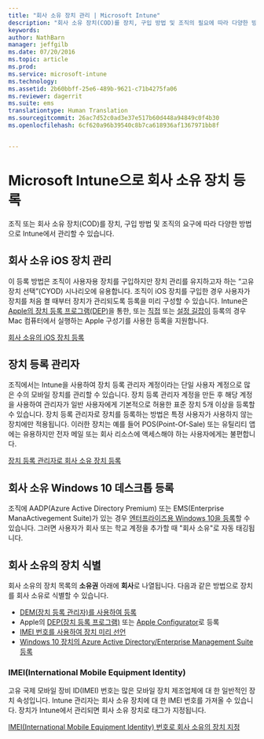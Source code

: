 ```yaml
---
title: "회사 소유 장치 관리 | Microsoft Intune"
description: "회사 소유 장치(COD)를 장치, 구입 방법 및 조직의 필요에 따라 다양한 방법으로 관리할 수 있습니다."
keywords: 
author: NathBarn
manager: jeffgilb
ms.date: 07/20/2016
ms.topic: article
ms.prod: 
ms.service: microsoft-intune
ms.technology: 
ms.assetid: 2b60bbff-25e6-489b-9621-c71b4275fa06
ms.reviewer: dagerrit
ms.suite: ems
translationtype: Human Translation
ms.sourcegitcommit: 26ac7d52c0ad3e37e517b60d448a94849c0f4b30
ms.openlocfilehash: 6cf620a96b39540c8b7ca618936af1367971bb8f


---
```


# Microsoft Intune으로 회사 소유 장치 등록
조직 또는 회사 소유 장치(COD)를 장치, 구입 방법 및 조직의 요구에 따라 다양한 방법으로 Intune에서 관리할 수 있습니다.

## 회사 소유 iOS 장치 관리
이 등록 방법은 조직이 사용자용 장치를 구입하지만 장치 관리를 유지하고자 하는 “고유 장치 선택”(CYOD) 시나리오에 유용합니다. 조직이 iOS 장치를 구입한 경우 사용자가 장치를 처음 켤 때부터 장치가 관리되도록 등록을 미리 구성할 수 있습니다. Intune은 [Apple의 장치 등록 프로그램(DEP)](ios-device-enrollment-program-in-microsoft-intune.md)을 통한, 또는 [직접](ios-direct-enrollment-in-microsoft-intune.md) 또는 [설정 길잡이](ios-setup-assistant-enrollment-in-microsoft-intune.md) 등록의 경우 Mac 컴퓨터에서 실행하는 Apple 구성기를 사용한 등록을 지원합니다.

[회사 소유의 iOS 장치 등록](enroll-corporate-owned-ios-devices-in-microsoft-intune.md)

## 장치 등록 관리자
조직에서는 Intune을 사용하여 장치 등록 관리자 계정이라는 단일 사용자 계정으로 많은 수의 모바일 장치를 관리할 수 있습니다. 장치 등록 관리자 계정을 만든 후 해당 계정을 사용하여 관리자가 일반 사용자에게 기본적으로 허용한 표준 장치 5개 이상을 등록할 수 있습니다. 장치 등록 관리자로 장치를 등록하는 방법은 특정 사용자가 사용하지 않는 장치에만 적용됩니다. 이러한 장치는 예를 들어 POS(Point-Of-Sale) 또는 유틸리티 앱에는 유용하지만 전자 메일 또는 회사 리소스에 액세스해야 하는 사용자에게는 불편합니다.

[장치 등록 관리자로 회사 소유 장치 등록](enroll-corporate-owned-devices-with-the-device-enrollment-manager-in-microsoft-intune.md)

## 회사 소유 Windows 10 데스크톱 등록

조직에 AADP(Azure Active Directory Premium) 또는 EMS(Enterprise ManaActivegement Suite)가 있는 경우 [엔터프라이즈용 Windows 10을 등록](https://docs.microsoft.com/active-directory/active-directory-azureadjoin-windows10-devices-overview)할 수 있습니다. 그러면 사용자가 회사 또는 학교 계정을 추가할 때 "회사 소유"로 자동 태깅됩니다.

## 회사 소유의 장치 식별

회사 소유의 장치 목록의 **소유권** 아래에 **회사**로 나열됩니다. 다음과 같은 방법으로 장치를 회사 소유로 식별할 수 있습니다.

 - [DEM(장치 등록 관리자)를 사용하여 등록](enroll-corporate-owned-devices-with-the-device-enrollment-manager-in-microsoft-intune.md)
 - Apple의 [DEP(장치 등록 프로그램)](ios-device-enrollment-program-in-microsoft-intune.md) 또는 [Apple Configurator](ios-setup-assistant-enrollment-in-microsoft-intune.md)로 등록
 - [IMEI 번호를 사용하여 장치 미리 선언](specify-corporate-owned-devices-with-international-mobile-equipment-identity-imei-numbers.md)
 - [Windows 10 장치의 Azure Active Directory/Enterprise Management Suite 등록](https://docs.microsoft.com/active-directory/active-directory-azureadjoin-windows10-devices-overview)

### IMEI(International Mobile Equipment Identity)

고유 국제 모바일 장비 ID(IMEI) 번호는 많은 모바일 장치 제조업체에 대 한 일반적인 장치 속성입니다. Intune 관리자는 회사 소유 장치에 대 한 IMEI 번호를 가져올 수 있습니다. 장치가 Intune에서 관리되면 회사 소유 장치로 태그가 지정됩니다.

[IMEI(International Mobile Equipment Identity) 번호로 회사 소유의 장치 지정](specify-corporate-owned-devices-with-international-mobile-equipment-identity-imei-numbers.md)



<!--HONumber=Jul16_HO3-->


